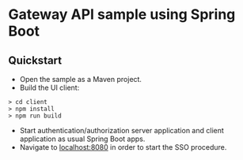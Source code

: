 # Gateway API sample using Spring Boot

## Quickstart

* Open the sample as a Maven project.
* Build the UI client:
```
> cd client
> npm install
> npm run build
```

* Start authentication/authorization server application and client application as usual Spring Boot apps.
* Navigate to [localhost:8080](localhost:8080) in order to start the SSO procedure.
